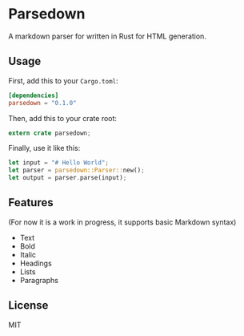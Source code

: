 # Parsedown
A markdown parser for written in Rust for HTML generation.

## Usage
First, add this to your `Cargo.toml`:
```toml
[dependencies]
parsedown = "0.1.0"
```

Then, add this to your crate root:
```rust
extern crate parsedown;
```

Finally, use it like this:
```rust
let input = "# Hello World";
let parser = parsedown::Parser::new();
let output = parser.parse(input);
```

## Features
(For now it is a work in progress, it supports basic Markdown syntax)

- Text
- Bold
- Italic
- Headings
- Lists
- Paragraphs

## License
MIT
